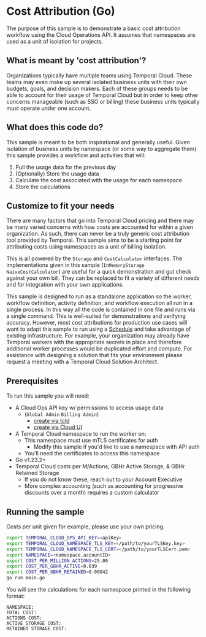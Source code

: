 # Cost Attribution (Go)
The purpose of this sample is to demonstrate a basic cost attribution workflow using the Cloud Operations API. It 
assumes that namespaces are used as a unit of isolation for projects.

## What is meant by 'cost attribution'?

Organizations typically have multiple teams using Temporal Cloud. These teams may even make up several isolated business
units with their own budgets, goals, and decision makers. Each of these groups needs to be able to account for their 
usage of Temporal Cloud but in order to keep other concerns manageable (such as SSO or billing) these business units 
typically must operate under one account.

## What does this code do?
This sample is meant to be both inspirational and generally useful. Given isolation of business units by namespace 
(or some way to aggregate them) this sample provides a workflow and activities that will:
1. Pull the usage data for the previous day
2. (Optionally) Store the usage data
3. Calculate the cost associated with the usage for each namespace
4. Store the calculations

## Customize to fit your needs
There are many factors that go into Temporal Cloud pricing and there may be many varied concerns with how costs are 
accounted for within a given organization. As such, there can never be a truly generic cost attribution tool provided by
Temporal. This sample aims to be a starting point for attributing costs using namespaces as a unit of billing
isolation.

This is all powered by the `Storage` and `CostCalculator` interfaces. The implementations given in this sample 
(`InMemoryStorage NaiveCostCalculator`) are useful for a quick demonstration and gut check against your own bill. They 
can be replaced to fit a variety of different needs and for integration with your own applications.

This sample is designed to run as a standalone application so the worker, workflow definition, activity definition, and
workflow execution all run in a single process. In this way all the code is contained in one file and runs via a single
command. This is well-suited for demonstrations and verifying accuracy. However, most cost attributions for production
use cases will want to adapt this sample to run using a 
[Schedule](https://temporal.io/blog/temporal-schedules-reliable-scalable-and-more-flexible-than-cron-jobs) 
and take advantage of existing infrastructure. For example, your organization may already have Temporal workers with the
appropriate secrets in place and therefore additional worker processes would be duplicated effort and compute. For
assistance with designing a solution that fits your environment please request a meeting with a Temporal Cloud Solution 
Architect.


## Prerequisites

To run this sample you will need:
* A Cloud Ops API key w/ permissions to access usage data 
  * (`Global Admin` `Billing Admin`)
    * [create via tcld](https://docs.temporal.io/cloud/tcld/apikey#create) 
    * [create via Cloud UI](https://cloud.temporal.io/settings/api-keys/create)
* A Temporal Cloud namespace to run the worker on:
  * This namespace must use mTLS certificates for auth
      * Modify this sample if you'd like to use a namespace with API auth
  * You'll need the certificates to access this namespace
* Go v1.23.2+
* Temporal Cloud costs per M/Actions, GBHr Active Storage, & GBHr Retained Storage
  * If you do not know these, reach out to your Account Executive
  * More complex accounting (such as accounting for progressive discounts over a month) requires a custom calculator

## Running the sample

Costs per unit given for example, please use your own pricing. 
```bash
export TEMPORAL_CLOUD_OPS_API_KEY=<apiKey>
export TEMPORAL_CLOUD_NAMESPACE_TLS_KEY=</path/to/yourTLSKey.key>
export TEMPORAL_CLOUD_NAMESPACE_TLS_CERT=</path/to/yourTLSCert.pem>
export NAMESPACE=<namespace.accountID>
export COST_PER_MILLION_ACTIONS=25.00
export COST_PER_GBHR_ACTIVE=0.039
export COST_PER_GBHR_RETAINED=0.00042
go run main.go
```

You will see the calculations for each namespace printed in the following format:
```
NAMESPACE: 
TOTAL COST: 
ACTIONS COST:
ACTIVE STORAGE COST:
RETAINED STORAGE COST:
```